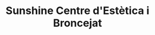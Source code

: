 ---
title: "Sunshine Centre d'Estètica i Broncejat"
url: /vilanova-i-la-geltru/sunshine-centre-destetica-i-broncejat/
shop: cosméticos
---